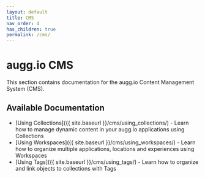 ```yaml
---
layout: default
title: CMS
nav_order: 4
has_children: true
permalink: /cms/
---
```


# **augg.io CMS**

This section contains documentation for the augg.io Content Management System (CMS).

## Available Documentation

- [Using Collections]({{ site.baseurl }}/cms/using_collections/) - Learn how to manage dynamic content in your augg.io applications using Collections
- [Using Workspaces]({{ site.baseurl }}/cms/using_workspaces/) - Learn how to organize multiple applications, locations and experiences using Workspaces
- [Using Tags]({{ site.baseurl }}/cms/using_tags/) - Learn how to organize and link objects to collections with Tags